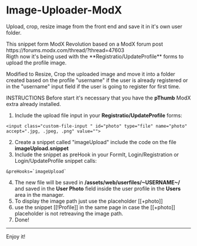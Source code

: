 # Image-Uploader-ModX
Upload, crop, resize image from the front end and save it in it's own user folder.

<p>This snippet form ModX Revolution based on a ModX forum post https://forums.modx.com/thread/?thread=47603<br>
Rigth now it's being used with the **Registratio/UpdateProfile** forms to upload the profile image.</p>
  
<p>Modified to Resize, Crop the uploaded image and move it into a folder created based on the profile "username" if the user is already registered or in the "username" input field if the user is going to register for first time.</p>


INSTRUCTIONS
Before start it's necessary that you have the **pThumb** ModX extra already installed.

1. Include the upload file input in your **Registratio/UpdateProfile** forms:
```
<input class="custom-file-input " id="photo" type="file" name="photo" accept=".jpg, .jpeg, .png" value="">
```
2. Create a snippet called "imageUpload" include the code on the file **imageUpload.snippet**
3. Include the snippet as preHook in your FormIt, Login/Registration or Login/UpdateProfile snippet calls:
```
&preHooks=`imageUpload`
```
4. The new file will be saved in **/assets/web/userfiles/~USERNAME~/**<br>
and saved in the **User Photo** field inside the user profile in the **Users** area in the manager.
5. To display the image path just use the placeholder [[+photo]]
6. use the snippet [[!Profile]] in the same page in case the [[+photo]] placeholder is not retreaving the image path.
6. Done!
---

Enjoy it!
